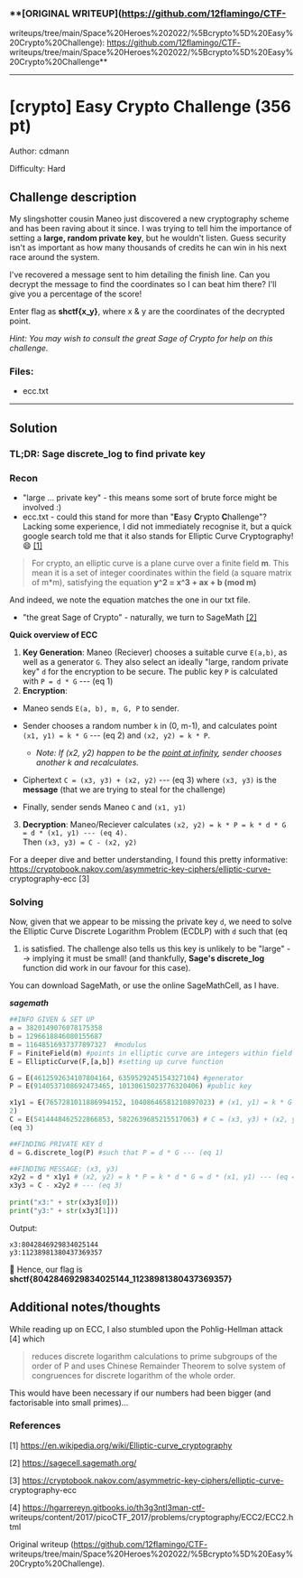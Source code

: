 ### **[ORIGINAL WRITEUP](https://github.com/12flamingo/CTF-
writeups/tree/main/Space%20Heroes%202022/%5Bcrypto%5D%20Easy%20Crypto%20Challenge):
https://github.com/12flamingo/CTF-
writeups/tree/main/Space%20Heroes%202022/%5Bcrypto%5D%20Easy%20Crypto%20Challenge**

---  
# [crypto]  Easy Crypto Challenge  (356 pt)  
Author: cdmann

Difficulty: Hard

## Challenge description  
My slingshotter cousin Maneo just discovered a new cryptography scheme and has
been raving about it since. I was trying to tell him the importance of setting
a **large, random private key**, but he wouldn't listen. Guess security isn't
as important as how many thousands of credits he can win in his next race
around the system.

I've recovered a message sent to him detailing the finish line. Can you
decrypt the message to find the coordinates so I can beat him there? I'll give
you a percentage of the score!

Enter flag as **shctf{x_y}**, where x & y are the coordinates of the decrypted
point.

_Hint: You may wish to consult the great Sage of Crypto for help on this
challenge._

### Files:  
* ecc.txt

---  
## Solution  
### TL;DR: Sage discrete_log to find private key  
### Recon  
* "large ... private key" - this means some sort of brute force might be involved :)  
* ecc.txt - could this stand for more than "**E**asy **C**rypto **C**hallenge"? Lacking some experience, I did not immediately recognise it, but a quick google search told me that it also stands for Elliptic Curve Cryptography! :smile: [[1]](https://en.wikipedia.org/wiki/Elliptic-curve_cryptography)   
> For crypto, an elliptic curve is a plane curve over a finite field **m**.
> This mean it is a set of integer coordinates within the field (a square
> matrix of m*m), satisfying the equation **y^2 = x^3 + ax + b (mod m)**  
  
And indeed, we note the equation matches the one in our txt file.  
* "the great Sage of Crypto" - naturally, we turn to SageMath [[2]](https://sagecell.sagemath.org/)

**Quick overview of ECC**  
1. **Key Generation**: Maneo (Reciever) chooses a suitable curve `E(a,b)`, as well as a generator `G`. They also select an ideally "large, random private key" `d` for the encryption to be secure. The public key `P` is calculated with `P = d * G` --- (eq 1)  
2. **Encryption**:   
* Maneo sends `E(a, b), m, G, P` to sender.   
* Sender chooses a random number `k` in (0, m-1), and calculates point `(x1, y1) = k * G` --- (eq 2) and `(x2, y2) = k * P`.   
  
   * _Note: If (x2, y2) happen to be the [point at infinity](https://en.wikipedia.org/wiki/Point_at_infinity), sender chooses another k and recalculates._   
* Ciphertext `C = (x3, y3) + (x2, y2)` --- (eq 3) where `(x3, y3)` is the **message** (that we are trying to steal for the challenge)  
* Finally, sender sends Maneo `C` and `(x1, y1)`  
3. **Decryption**: Maneo/Reciever calculates `(x2, y2) = k * P = k * d * G = d * (x1, y1) --- (eq 4).`   
Then `(x3, y3) = C - (x2, y2)`

For a deeper dive and better understanding, I found this pretty informative:
https://cryptobook.nakov.com/asymmetric-key-ciphers/elliptic-curve-
cryptography-ecc [3]

### Solving  
Now, given that we appear to be missing the private key `d`, we need to solve
the Elliptic Curve Discrete Logarithm Problem (ECDLP) with `d` such that (eq
1) is satisfied. The challenge also tells us this key is unlikely to be
"large" --> implying it must be small! (and thankfully, **Sage's
discrete_log** function did work in our favour for this case).

You can download SageMath, or use the online SageMathCell, as I have.

_**sagemath**_  
``` python  
##INFO GIVEN & SET UP  
a = 3820149076078175358  
b = 1296618846080155687  
m = 11648516937377897327  #modulus  
F = FiniteField(m) #points in elliptic curve are integers within field  
E = EllipticCurve(F,[a,b]) #setting up curve function

G = E(4612592634107804164, 6359529245154327104) #generator  
P = E(9140537108692473465, 10130615023776320406) #public key

x1y1 = E(7657281011886994152, 10408646581210897023) # (x1, y1) = k * G --- (eq
2)  
C = E(5414448462522866853, 5822639685215517063) # C = (x3, y3) + (x2, y2) ---
(eq 3)

##FINDING PRIVATE KEY d  
d = G.discrete_log(P) #such that P = d * G --- (eq 1)

##FINDING MESSAGE: (x3, y3)  
x2y2 = d * x1y1 # (x2, y2) = k * P = k * d * G = d * (x1, y1) --- (eq 4)  
x3y3 = C - x2y2 # --- (eq 3)  
  
print("x3:" + str(x3y3[0]))  
print("y3:" + str(x3y3[1]))  
```  
Output:  
```  
x3:8042846929834025144  
y3:11238981380437369357  
```

:triangular_flag_on_post: Hence, our flag is
**shctf{8042846929834025144_11238981380437369357}**

## Additional notes/thoughts  
While reading up on ECC, I also stumbled upon the Pohlig-Hellman attack [4]
which  
>reduces discrete logarithm calculations to prime subgroups of the order of P
and uses Chinese Remainder Theorem to solve system of congruences for discrete
logarithm of the whole order.

This would have been necessary if our numbers had been bigger (and
factorisable into small primes)...

### References

[1] https://en.wikipedia.org/wiki/Elliptic-curve_cryptography

[2] https://sagecell.sagemath.org/

[3] https://cryptobook.nakov.com/asymmetric-key-ciphers/elliptic-curve-
cryptography-ecc

[4] https://hgarrereyn.gitbooks.io/th3g3ntl3man-ctf-
writeups/content/2017/picoCTF_2017/problems/cryptography/ECC2/ECC2.html

Original writeup (https://github.com/12flamingo/CTF-
writeups/tree/main/Space%20Heroes%202022/%5Bcrypto%5D%20Easy%20Crypto%20Challenge).